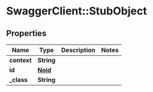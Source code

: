 # SwaggerClient::StubObject

## Properties
Name | Type | Description | Notes
------------ | ------------- | ------------- | -------------
**context** | **String** |  | 
**id** | [**Noid**](Noid.md) |  | 
**_class** | **String** |  | 



